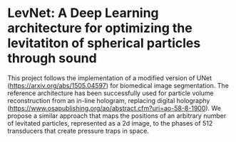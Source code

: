 # LevNet: A Deep Learning architecture for optimizing the levitatiton of spherical particles through sound

This project follows the implementation of a modified version of UNet (https://arxiv.org/abs/1505.04597) for biomedical image segmentation. The reference architecture has been successfully used for particle volume reconstruction from an in-line hologram, replacing digital holography (https://www.osapublishing.org/ao/abstract.cfm?uri=ao-58-8-1900). We propose a similar approach that maps the positions of an arbitrary number of levitated particles, represented as a 2d image, to the phases of 512 transducers that create pressure traps in space.
